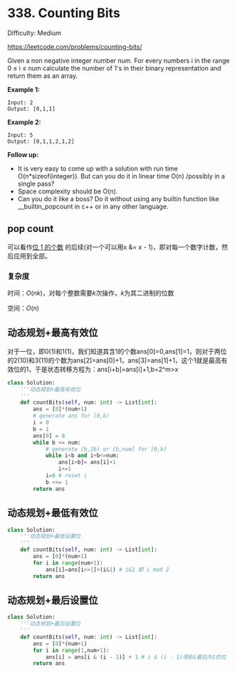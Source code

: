 # 338. Counting Bits

Difficulty: Medium

https://leetcode.com/problems/counting-bits/

Given a non negative integer number num. For every numbers i in the range 0 ≤ i ≤ num calculate the number of 1's in their binary representation and return them as an array.

**Example 1:**
```
Input: 2
Output: [0,1,1]
```

**Example 2:**
```
Input: 5
Output: [0,1,1,2,1,2]
```

**Follow up:**

* It is very easy to come up with a solution with run time O(n*sizeof(integer)). But can you do it in linear time O(n) /possibly in a single pass?
* Space complexity should be O(n).
* Can you do it like a boss? Do it without using any builtin function like __builtin_popcount in c++ or in any other language.

## pop count

可以看作[位 1 的个数](https://leetcode-cn.com/problems/number-of-1-bits/) 的后续(对一个可以用x &= x - 1)，即对每一个数字计数，然后应用到全部。

### 复杂度

时间：$O(nk)$，对每个整数需要$k$次操作，$k$为其二进制的位数

空间：$O(n)$



## 动态规划+最高有效位

对于一位，即0(1)和1(1)，我们知道其含1的个数ans[0]=0,ans[1]=1，则对于两位的2(10)和3(11)的个数为ans[2]=ans[0]+1，ans[3]=ans[1]+1，这个1就是最高有效位的1，于是状态转移方程为：ans[i+b]=ans[i]+1,b=2^m>x

```python
class Solution:
    '''动态规划+最高有效位
    '''
    def countBits(self, num: int) -> List[int]:
        ans = [0]*(num+1)
        # generate ans for [0,b)
        i = 0
        b = 1
        ans[0] = 0
        while b <= num:
            # generate [b,2b) or [b,num] for [0,b] 
            while i<b and i+b<=num:
                ans[i+b]= ans[i]+1
                i+=1
            i=0 # reset i
            b <<= 1
        return ans
```



## 动态规划+最低有效位

```python
class Solution:
    '''动态规划+最低设置位
    '''
    def countBits(self, num: int) -> List[int]:
        ans = [0]*(num+1)
        for i in range(num+1):
            ans[i]=ans[i>>1]+(i&1) # i&1 即 i mod 2
        return ans
```



## 动态规划+最后设置位

```python
class Solution:
    '''动态规划+最后设置位
    '''
    def countBits(self, num: int) -> List[int]:
        ans = [0]*(num+1)
        for i in range(1,num+1):
            ans[i] = ans[i & (i - 1)] + 1 # i & (i - 1)得到i最后为1的位
        return ans
```

